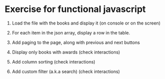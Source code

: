 # Exercise for functional javascript

1. Load the file with the books and display it (on console or on the screen)

2. For each item in the json array, display a row in the table.

3. Add paging to the page, along with previous and next buttons

4. Display only books with awards (check interactions)

5. Add column sorting (check interactions)

6. Add custom filter (a.k.a search) (check interactions)